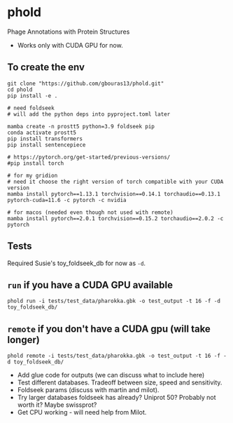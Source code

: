 # phold
Phage Annotations with Protein Structures

* Works only with CUDA GPU for now.

## To create the env

```
git clone "https://github.com/gbouras13/phold.git"
cd phold
pip install -e .

# need foldseek
# will add the python deps into pyproject.toml later

mamba create -n prostt5 python=3.9 foldseek pip
conda activate prostt5
pip install transformers
pip install sentencepiece

# https://pytorch.org/get-started/previous-versions/
#pip install torch

# for my gridion
# need it choose the right version of torch compatible with your CUDA version
mamba install pytorch==1.13.1 torchvision==0.14.1 torchaudio==0.13.1 pytorch-cuda=11.6 -c pytorch -c nvidia

# for macos (needed even though not used with remote)
mamba install pytorch==2.0.1 torchvision==0.15.2 torchaudio==2.0.2 -c pytorch

```

## Tests

Required Susie's toy_foldseek_db for now as `-d`.

## `run` if you have a CUDA GPU available
```
phold run -i tests/test_data/pharokka.gbk -o test_output -t 16 -f -d toy_foldseek_db/
```

## `remote` if you don't have a CUDA gpu (will take longer)
```
phold remote -i tests/test_data/pharokka.gbk -o test_output -t 16 -f -d toy_foldseek_db/
```



* Add glue code for outputs (we can discuss what to include here)
* Test different databases. Tradeoff between size, speed and sensitivity. 
* Foldseek params (discuss with martin and milot).
* Try larger databases foldseek has already? Uniprot 50? Probably not worth it? Maybe swissprot?
* Get CPU working - will need help from Milot.